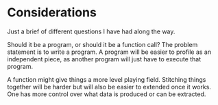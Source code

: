 # Considerations
Just a brief of different questions I have had along the way.

Should it be a program, or should it be a function call?
The problem statement is to write a program.
A program will be easier to profile as an independent piece, as
another program will just have to execute that program.

A function might give things a more level playing field.
Stitching things together will be harder but will also be easier to
extended once it works.
One has more control over what data is produced or can be extracted.